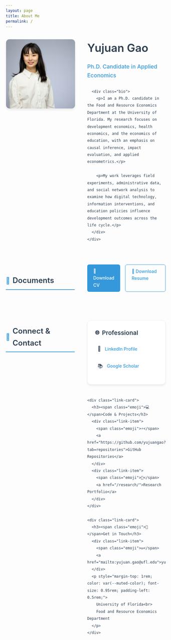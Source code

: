 ```yaml
---
layout: page
title: About Me
permalink: /
---
```


<style>
:root {
  --primary-color: #2c3e50;
  --accent-color: #3498db;
  --text-color: #2c3e50;
  --muted-color: #7f8c8d;
  --border-color: #ecf0f1;
  --hover-color: #f8f9fa;
}

.about-container {
  max-width: 900px;
  margin: 0 auto;
  font-family: -apple-system, BlinkMacSystemFont, 'Segoe UI', Roboto, sans-serif;
  line-height: 1.6;
  color: var(--text-color);
}

.profile-section {
  display: grid;
  grid-template-columns: 220px 1fr;
  gap: 2.5rem;
  margin: 2rem 0 3rem;
  align-items: start;
}

.profile-image {
  width: 220px;
  height: 220px;
  border-radius: 12px;
  object-fit: cover;
  box-shadow: 0 4px 6px rgba(0,0,0,0.07);
  border: 1px solid var(--border-color);
  transition: all 0.3s ease;
}

.profile-image:hover {
  transform: translateY(-2px);
  box-shadow: 0 8px 25px rgba(0,0,0,0.1);
}

.intro-content h1 {
  font-size: 2.2rem;
  font-weight: 600;
  color: var(--primary-color);
  margin: 0 0 0.5rem;
}

.subtitle {
  color: var(--accent-color);
  font-size: 1.1rem;
  font-weight: 500;
  margin-bottom: 1.5rem;
}

.bio p {
  margin-bottom: 1.2rem;
  font-size: 1.05rem;
}

.section-header {
  display: flex;
  align-items: center;
  margin: 3rem 0 1.5rem;
  padding-bottom: 0.5rem;
  border-bottom: 2px solid var(--accent-color);
}

.section-header h2 {
  font-size: 1.5rem;
  margin: 0;
  font-weight: 600;
  color: var(--primary-color);
}

.section-header .icon {
  font-size: 1.3rem;
  margin-right: 0.5rem;
  color: var(--accent-color);
}

.links-grid {
  display: grid;
  grid-template-columns: repeat(auto-fit, minmax(250px, 1fr));
  gap: 1.5rem;
  margin: 2rem 0;
}

.link-card {
  background: white;
  padding: 1.5rem;
  border-radius: 12px;
  box-shadow: 0 4px 6px rgba(0,0,0,0.07);
  border: 1px solid var(--border-color);
  transition: all 0.3s ease;
}

.link-card:hover {
  transform: translateY(-2px);
  box-shadow: 0 8px 25px rgba(0,0,0,0.1);
}

.link-card h3 {
  margin: 0 0 1rem;
  font-size: 1.2rem;
  font-weight: 600;
  color: var(--primary-color);
  display: flex;
  align-items: center;
}

.link-card h3 .emoji {
  margin-right: 0.5rem;
  font-size: 1.1rem;
}

.link-item {
  display: flex;
  align-items: center;
  margin: 0.8rem 0;
  padding: 0.5rem;
  border-radius: 6px;
  transition: all 0.2s ease;
}

.link-item:hover {
  background: var(--hover-color);
}

.link-item .emoji {
  margin-right: 0.8rem;
  font-size: 1rem;
}

.link-item a {
  color: var(--accent-color);
  text-decoration: none;
  font-weight: 500;
  transition: color 0.2s ease;
}

.link-item a:hover {
  color: #2980b9;
  text-decoration: underline;
}

.download-buttons {
  display: flex;
  gap: 1rem;
  margin-top: 1rem;
}

.btn {
  display: inline-block;
  padding: 0.6rem 1.2rem;
  background: var(--accent-color);
  color: white;
  text-decoration: none;
  border-radius: 6px;
  font-weight: 500;
  transition: all 0.2s ease;
}

.btn:hover {
  background: #2980b9;
  transform: translateY(-1px);
  color: white;
  text-decoration: none;
}

.btn-outline {
  background: transparent;
  color: var(--accent-color);
  border: 1px solid var(--accent-color);
}

.btn-outline:hover {
  background: var(--accent-color);
  color: white;
}

/* Responsive design */
@media (max-width: 768px) {
  .profile-section {
    grid-template-columns: 1fr;
    gap: 1.5rem;
    text-align: center;
  }
  
  .profile-image {
    width: 180px;
    height: 180px;
    margin: 0 auto;
  }
  
  .intro-content h1 {
    font-size: 1.8rem;
  }
  
  .links-grid {
    grid-template-columns: 1fr;
  }
  
  .download-buttons {
    flex-direction: column;
  }
  
  .about-container {
    padding: 0 1rem;
  }
}
</style>

<div class="about-container">
  <div class="profile-section">
    <img src="yujuangao.jpg" alt="Yujuan Gao" class="profile-image">
    <div class="intro-content">
      <h1>Yujuan Gao</h1>
      <p class="subtitle">Ph.D. Candidate in Applied Economics</p>
      
      <div class="bio">
        <p>I am a Ph.D. candidate in the Food and Resource Economics Department at the University of Florida. My research focuses on development economics, health economics, and the economics of education, with an emphasis on causal inference, impact evaluation, and applied econometrics.</p>
        
        <p>My work leverages field experiments, administrative data, and social network analysis to examine how digital technology, information interventions, and education policies influence development outcomes across the life cycle.</p>
      </div>
    </div>
  </div>

  <div class="section-header">
    <span class="icon">📄</span>
    <h2>Documents</h2>
  </div>
  
  <div class="download-buttons">
    <a href="CV_Yujuan Gao.pdf" class="btn">📄 Download CV</a>
    <a href="Resume_Yujuan Gao.pdf" class="btn btn-outline">📑 Download Resume</a>
  </div>

  <div class="section-header">
    <span class="icon">🔗</span>
    <h2>Connect & Contact</h2>
  </div>

  <div class="links-grid">
    <div class="link-card">
      <h3><span class="emoji">🌐</span>Professional</h3>
      <div class="link-item">
        <span class="emoji">💼</span>
        <a href="https://www.linkedin.com/in/yujuangao/">LinkedIn Profile</a>
      </div>
      <div class="link-item">
        <span class="emoji">📚</span>
        <a href="https://scholar.google.com/citations?user=YOURREALID">Google Scholar</a>
      </div>
    </div>

    <div class="link-card">
      <h3><span class="emoji">💻</span>Code & Projects</h3>
      <div class="link-item">
        <span class="emoji">⚡</span>
        <a href="https://github.com/yujuangao?tab=repositories">GitHub Repositories</a>
      </div>
      <div class="link-item">
        <span class="emoji">🔬</span>
        <a href="/research/">Research Portfolio</a>
      </div>
    </div>

    <div class="link-card">
      <h3><span class="emoji">📧</span>Get in Touch</h3>
      <div class="link-item">
        <span class="emoji">✉️</span>
        <a href="mailto:yujuan.gao@ufl.edu">yujuan.gao@ufl.edu</a>
      </div>
      <p style="margin-top: 1rem; color: var(--muted-color); font-size: 0.95rem; padding-left: 0.5rem;">
        University of Florida<br>
        Food and Resource Economics Department
      </p>
    </div>
  </div>
</div>
